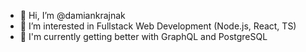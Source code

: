 - 👋 Hi, I’m @damiankrajnak
- 👀 I’m interested in Fullstack Web Development (Node.js, React, TS)
- 🌱 I'm currently getting better with GraphQL and PostgreSQL 

<!---
damiankrajnak/damiankrajnak is a ✨ special ✨ repository because its `README.md` (this file) appears on your GitHub profile.
You can click the Preview link to take a look at your changes.
--->
